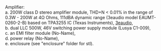 Amplifier:<br>
a. 200W class D stereo amplifier module, THD+N < 0.01% in the range of 0.3W - 200W at 4Ω Ohms, 111dBA dynamic range (3eaudio model EAUMT-0260-2-B) based on TPA3255 IC (Texas Instruments), [3eaudio](https://www.3e-audio.com/amplifier-kits/tpa3255-2ch-260w/), <br>
b. dual LLC 500W, 46V switching power supply module (Lusya C1-009), <br>
c. an EMI filter module (No-Name), <br>
d. power relay (No-Name),<br>
e. enclosure (see "enclosure" folder for stl).<br>
